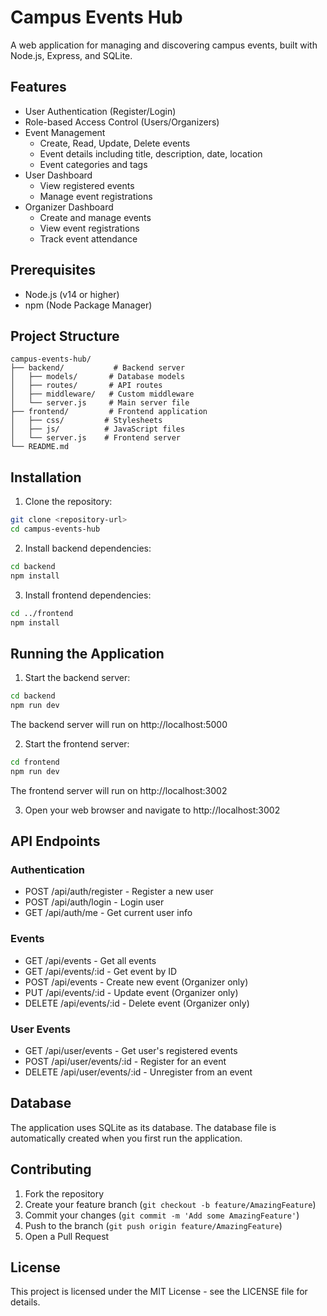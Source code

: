 # Campus Events Hub

A web application for managing and discovering campus events, built with Node.js, Express, and SQLite.

## Features

- User Authentication (Register/Login)
- Role-based Access Control (Users/Organizers)
- Event Management
  - Create, Read, Update, Delete events
  - Event details including title, description, date, location
  - Event categories and tags
- User Dashboard
  - View registered events
  - Manage event registrations
- Organizer Dashboard
  - Create and manage events
  - View event registrations
  - Track event attendance

## Prerequisites

- Node.js (v14 or higher)
- npm (Node Package Manager)

## Project Structure

```
campus-events-hub/
├── backend/           # Backend server
│   ├── models/       # Database models
│   ├── routes/       # API routes
│   ├── middleware/   # Custom middleware
│   └── server.js     # Main server file
├── frontend/         # Frontend application
│   ├── css/         # Stylesheets
│   ├── js/          # JavaScript files
│   └── server.js    # Frontend server
└── README.md
```

## Installation

1. Clone the repository:
```bash
git clone <repository-url>
cd campus-events-hub
```

2. Install backend dependencies:
```bash
cd backend
npm install
```

3. Install frontend dependencies:
```bash
cd ../frontend
npm install
```

## Running the Application

1. Start the backend server:
```bash
cd backend
npm run dev
```
The backend server will run on http://localhost:5000

2. Start the frontend server:
```bash
cd frontend
npm run dev
```
The frontend server will run on http://localhost:3002

3. Open your web browser and navigate to http://localhost:3002

## API Endpoints

### Authentication
- POST /api/auth/register - Register a new user
- POST /api/auth/login - Login user
- GET /api/auth/me - Get current user info

### Events
- GET /api/events - Get all events
- GET /api/events/:id - Get event by ID
- POST /api/events - Create new event (Organizer only)
- PUT /api/events/:id - Update event (Organizer only)
- DELETE /api/events/:id - Delete event (Organizer only)

### User Events
- GET /api/user/events - Get user's registered events
- POST /api/user/events/:id - Register for an event
- DELETE /api/user/events/:id - Unregister from an event

## Database

The application uses SQLite as its database. The database file is automatically created when you first run the application.

## Contributing

1. Fork the repository
2. Create your feature branch (`git checkout -b feature/AmazingFeature`)
3. Commit your changes (`git commit -m 'Add some AmazingFeature'`)
4. Push to the branch (`git push origin feature/AmazingFeature`)
5. Open a Pull Request

## License

This project is licensed under the MIT License - see the LICENSE file for details. 